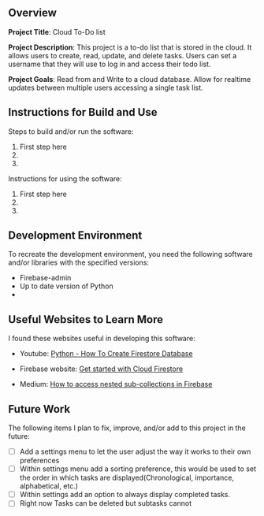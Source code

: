 ## Overview

**Project Title**: Cloud To-Do list

**Project Description**: This project is a to-do list that is stored in the cloud. It allows users to create, read, update, and delete tasks. Users can set a username that they will use to log in and access their todo list.

**Project Goals**: Read from and Write to a cloud database. Allow for realtime updates between multiple users accessing a single task list.

## Instructions for Build and Use

Steps to build and/or run the software:

1. First step here
2.
3.

Instructions for using the software:

1. First step here
2.
3.

## Development Environment 

To recreate the development environment, you need the following software and/or libraries with the specified versions:

* Firebase-admin
* Up to date version of Python
*

## Useful Websites to Learn More

I found these websites useful in developing this software:

* Youtube: [Python - How To Create Firestore Database](https://www.youtube.com/watch?v=qsFYq_1BQdk)

* Firebase website: [Get started with Cloud Firestore](https://firebase.google.com/docs/firestore/quickstart)

* Medium: [How to access nested sub-collections in Firebase](https://medium.com/@rzcodes/how-to-access-nested-sub-collections-in-firebase-c678664c621c)


## Future Work

The following items I plan to fix, improve, and/or add to this project in the future:

* [ ] Add a settings menu to let the user adjust the way it works to their own preferences
* [ ] Within settings menu add a sorting preference, this would be used to set the order in which tasks are displayed(Chronological, importance, alphabetical, etc.)
* [ ] Within settings add an option to always display completed tasks.
* [ ] Right now Tasks can be deleted but subtasks cannot
